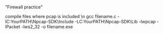 "Firewall practice" 

compile files where pcap is included \n
gcc filename.c -IC:YourPATH\Npcap-SDK\Include -LC:YourPATH\Npcap-SDK\Lib -lwpcap -lPacket -lws2_32 -o filename.exe
